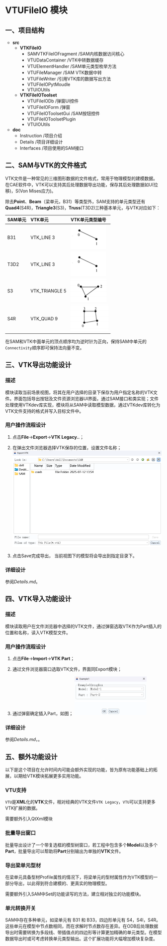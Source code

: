 # VTUFileIO 模块

## 一、项目结构

<ul style="list-style-type: circle;">
  <li><b>src</b>
    <ul style="list-style-type: circle;">
      <li><b>VTKFileIO</b>
        <ul style="list-style-type: disc;">
          <li>SAMVTKFileIOFragment  /SAM内核数据访问核心
          <li>VTUDataContainer    /VTK中转数据缓存
          <li>VTUElementHandler /SAM单元类型枚举方法
          <li>VTUFileManager    /SAM VTK数据中转
          <li>VTUFileWriter /引用VTK库的数据写出方法
          <li>VTUFileIOPytMoudle
          <li>VTUIOUtils</li>
        </ul>
      </li>
      <li><b>VTKFileIOToolset</b>
        <ul style="list-style-type: disc;">
          <li>VTUFileIODb   /弹窗UI控件
          <li>VTUFileIOForm /弹窗
          <li>VTUFileIOToolsetGui   /SAM按钮控件
          <li>VTUFileIOToolsetPlugin
          <li>VTUIOUtils</li>
        </ul>
      </li>
    </ul>
  </li>
  <li><b>doc</b>
    <ul style="list-style-type: circle;">
      <li>Instruction /项目介绍
      <li>Details   /项目详细设计
      <li>Interfaces    /项目使用的SAM接口
    </ul>
</ul>

## 二、SAM与VTK的文件格式

VTK文件是一种常见的三维图形数据的文件格式，常用于物理模型的建模数据。在CAE软件中，VTK可以支持其后处理数据导出功能，保存其后处理数据如U(位移)，S(Von Mises应力)。

除去**Point**、**Beam**（梁单元，B31）等类型外，SAM支持的单元类型还有**Quad4**(S4R)，**Triangle3**(S3)，**Truss**(T3D2)三种基本单元，与VTK对应如下：

|SAM单元|VTK单元|VTK单元类型编号|
|:--------|:--------|:--------|
|B31|VTK_LINE 3|![Line Cell](./pictures/Line.png)|
|T3D2|VTK_LINE 3|![Line Cell](./pictures/Line.png)|
|S3|VTK_TRIANGLE 5|![Triangle Cell](./pictures/Triangle.png)|
|S4R|VTK_QUAD 9|![Quad Cell](./pictures/Rectangle.png)|
 
在SAM和VTK中面单元的顶点顺序均为逆时针为正向，保持SAM中单元的`Connectivity`顺序即可保持法向量不变。

## 三、VTK导出功能设计

### 描述

模块读取当前场景视图，将其在用户选择的目录下保存为用户指定名称的VTK文件。界面包括导出按钮及文件资源浏览器UI界面，通过SAM接口和类实现；文件处理使用VTKdev库实现，模块将从SAM中读取模型数据，通过VTKdev库转化为VTK文件支持的格式并写入目标文件中。

### 用户操作流程设计

1. 点击**File**->**Export**->**VTK Legacy..**；

2. 在弹出文件浏览器选择VTK保存的位置，设置文件名称；
![Export](./pictures/ExportUI.png)

3. 点击Save完成导出，
当前视图下的模型将会导出到指定目录下。

### 详细设计

参阅*Details.md*。

## 四、VTK导入功能设计

### 描述

模块读取用户在文件浏览器中选择的VTK文件，通过弹窗选取VTK作为Part插入的位置和名称，读入VTK模型文件。

### 用户操作流程设计

1. 点击**File**->**Import**->**VTK Part**；

2. 通过文件浏览器窗口选取VTK文件，界面同Export模块；

3. 通过弹窗确定插入Part，如图；
![Import](./pictures/ImportUI.png)

### 详细设计

参阅*Details.md*，。

## 五、额外功能设计

以下是这个项目在允许时间内可能会额外实现的功能，皆为原有功能基础上的拓展，以期给VTK模块拓展更多实用功能。

### VTU支持

`VTU`是**XML**化的**VTK**文件，相对经典的VTK文件`VTK Legacy`，`VTU`可以支持更多VTK扩展的数据。

需要额外引入QtXml模块

### 批量导出窗口

批量导出设计了一个带复选框的模型树窗口，若工程中包含多个**Model**以及多个**Part**，批量导出可以帮助将**Part**分别输出为单独的**VTK**文件。

### 导出梁单元型材

在梁单元具备型材Profile属性的情况下，将梁单元的型材属性作为VTK模型的一部分导出，以此得到符合建模的、更真实的物理模型。

需要额外引入SAM中Set的功能读写的方法，建立相对独立的功能模块。

### 单元转换开关

SAM中存在多种单元，如梁单元有 B31 和 B33，四边形单元有 S4，S4I，S4R。这些单元在模型中节点数相同，而在求解时节点数存在差异。在ODB后处理数据导出时需要转换为多段线、带插值点的四边形等计算更加精确的单元类型。在模型数据导出时或可考虑转换单元类型输出。这个扩展功能将大幅增加模块复杂度。
